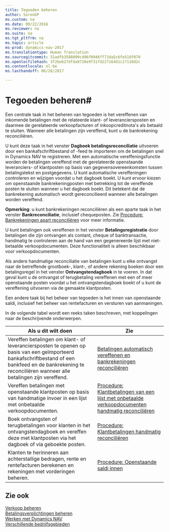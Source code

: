 ```yaml
---
title: Tegoeden beheren
author: SorenGP
ms.custom: na
ms.date: 09/22/2016
ms.reviewer: na
ms.suite: na
ms.tgt_pltfrm: na
ms.topic: article
ms-prod: dynamics-nav-2017
ms.translationtype: Human Translation
ms.sourcegitcommit: 51adfb3588099c496f0946ff71da5c6fe518f070
ms.openlocfilehash: 3f2be627dfda9720e9f31fd227164d1c27116d2c
ms.contentlocale: nl-be
ms.lasthandoff: 06/26/2017

---
```


# <a name="manage-receivables"></a>Tegoeden beheren#
Een centrale taak in het beheren van tegoeden is het vereffenen van inkomende betalingen met de relateerde klant- of leveranciersposten en daarmee de gerelateerde verkoopfacturen of inkoopcreditnota's als betaald te sluiten. Wanneer alle betalingen zijn vereffend, kunt u de bankrekening reconciliëren.  

U kunt deze taak in het venster **Dagboek betalingsreconciliatie** uitvoeren door een bankafschriftbestand of -feed te importeren om de betalingen snel in Dynamics NAV te registreren. Met een automatische vereffeningsfunctie worden de betalingen vereffend met de gerelateerde openstaande leveranciers- of klantposten op basis van gegevensovereenkomsten tussen betalingstekst en postgegevens. U kunt automatische vereffeningen controleren en wijzigen voordat u het dagboek boekt. U kunt ervoor kiezen om openstaande bankrekeningposten met betrekking tot de vereffende posten te sluiten wanneer u het dagboek boekt. Dit betekent dat de bankrekening automatisch wordt gereconcilieerd wanneer alle betalingen worden vereffend.

**Opmerking**: u kunt bankrekeningen reconciliëren als een aparte taak in het venster **Bankreconciliatie**, inclusief chequeposten. Zie [Procedure: Bankrekeningen apart reconciliëren](bank-how-reconcile-bank-accounts-separately.md) voor meer informatie.

U kunt betalingen ook vereffenen in het venster **Betalingsregistratie** door betalingen die zijn ontvangen als contant, cheque of banktransactie, handmatig te controleren aan de hand van een gegenereerde lijst met niet-betaalde verkoopdocumenten. Deze functionaliteit is alleen beschikbaar voor verkoopdocumenten.

Als andere handmatige reconciliatie van betalingen kunt u elke ontvangst naar de betreffende grootboek-, klant-, of andere rekening boeken door een betalingsregel in het venster **Ontvangstendagboek** in te voeren. In dat geval kunt u de ontvangst of terugbetaling vereffenen met een of meer openstaande posten voordat u het ontvangstendagboek boekt of u kunt de vereffening uitvoeren via de gemaakte klantposten.

Een andere taak bij het beheer van tegoeden is het innen van openstaande saldi, inclusief het beheer van rentefacturen en versturen van aanmaningen.

In de volgende tabel wordt een reeks taken beschreven, met koppelingen naar de beschrijvende onderwerpen.

|Als u dit wilt doen |Zie |
|---|----|
|Vereffen betalingen om klant- of leveranciersposten te openen op basis van een geïmporteerd bankafschriftbestand of een bankfeed en de bankrekening te reconciliëren wanneer alle betalingen zijn vereffend.|[Betalingen automatisch vereffenen en bankrekeningen reconciliëren](receivables-apply-payments-auto-reconcile-bank-accounts.md)|
|Vereffen betalingen met openstaande klantposten op basis van handmatige invoer in een lijst met onbetaalde verkoopdocumenten. | [Procedure: Klantbetalingen van een lijst met onbetaalde verkoopdocumenten handmatig reconciliëren](receivables-how-reconcile-customer-payments-list-unpaid-sales-documents.md)|
|Boek ontvangsten of terugbetalingen voor klanten in het ontvangstendagboek en vereffen deze met klantposten via het dagboek of via geboekte posten. | [Procedure: Klantbetalingen handmatig reconciliëren](receivables-how-apply-sales-transactions-manually.md) |
|Klanten te herinneren aan achterstallige bedragen, rente en rentefacturen berekenen en rekeningen met vorderingen beheren. | [Procedure: Openstaande saldi innen](receivables-collect-outstanding-balances.md) |

## <a name="see-also"></a>Zie ook
[Verkoop beheren](sales-manage-sales.md)  
[Betalingsverplichtingen beheren](payables-manage-payables.md)  
[Werken met Dynamics NAV](ui-work-product.md)  
[Verschillende bedrijfsgebieden](ui-across-business-areas.md)

